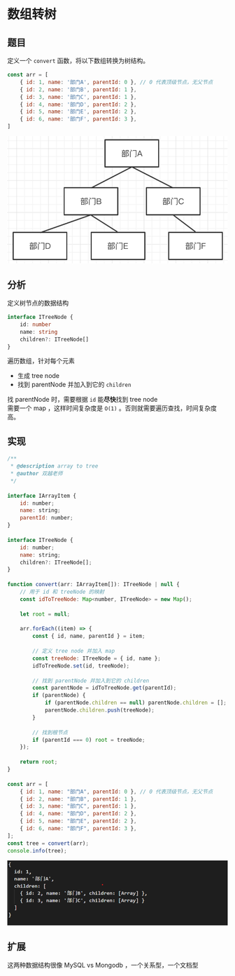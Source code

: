 # 数组转树

## 题目

定义一个 `convert` 函数，将以下数组转换为树结构。

```js
const arr = [
    { id: 1, name: '部门A', parentId: 0 }, // 0 代表顶级节点，无父节点
    { id: 2, name: '部门B', parentId: 1 },
    { id: 3, name: '部门C', parentId: 1 },
    { id: 4, name: '部门D', parentId: 2 },
    { id: 5, name: '部门E', parentId: 2 },
    { id: 6, name: '部门F', parentId: 3 },
]
```


![](./img/tree.png)

## 分析

定义树节点的数据结构

```ts
interface ITreeNode {
    id: number
    name: string
    children?: ITreeNode[]
}
```

遍历数组，针对每个元素
- 生成 tree node
- 找到 parentNode 并加入到它的 `children`

找 parentNode 时，需要根据 `id` 能**尽快**找到 tree node<br>
需要一个 map ，这样时间复杂度是 `O(1)` 。否则就需要遍历查找，时间复杂度高。

## 实现

```js
/**
 * @description array to tree
 * @author 双越老师
 */

interface IArrayItem {
    id: number;
    name: string;
    parentId: number;
}

interface ITreeNode {
    id: number;
    name: string;
    children?: ITreeNode[];
}

function convert(arr: IArrayItem[]): ITreeNode | null {
    // 用于 id 和 treeNode 的映射
    const idToTreeNode: Map<number, ITreeNode> = new Map();

    let root = null;

    arr.forEach((item) => {
        const { id, name, parentId } = item;

        // 定义 tree node 并加入 map
        const treeNode: ITreeNode = { id, name };
        idToTreeNode.set(id, treeNode);

        // 找到 parentNode 并加入到它的 children
        const parentNode = idToTreeNode.get(parentId);
        if (parentNode) {
            if (parentNode.children == null) parentNode.children = [];
            parentNode.children.push(treeNode);
        }

        // 找到根节点
        if (parentId === 0) root = treeNode;
    });

    return root;
}

const arr = [
    { id: 1, name: "部门A", parentId: 0 }, // 0 代表顶级节点，无父节点
    { id: 2, name: "部门B", parentId: 1 },
    { id: 3, name: "部门C", parentId: 1 },
    { id: 4, name: "部门D", parentId: 2 },
    { id: 5, name: "部门E", parentId: 2 },
    { id: 6, name: "部门F", parentId: 3 },
];
const tree = convert(arr);
console.info(tree);

```

![](./img/shuzu.png)
## 扩展

这两种数据结构很像 MySQL vs Mongodb ，一个关系型，一个文档型
